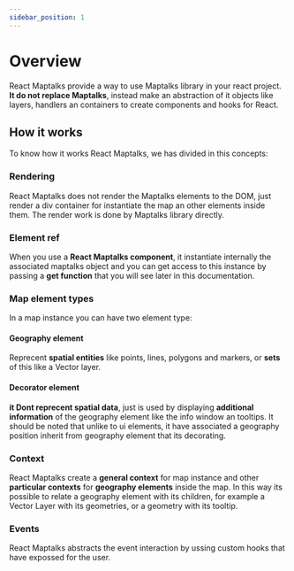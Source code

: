 ```yaml
---
sidebar_position: 1
---
```


# Overview

React Maptalks provide a way to use Maptalks library in your react project. **It do not replace Maptalks**, instead make an abstraction of it objects like layers, handlers an containers to create components and hooks for React.

## How it works

To know how it works React Maptalks, we has divided in this concepts:

### Rendering

React Maptalks does not render the Maptalks elements to the DOM, just render a div container for instantiate the map an other elements inside them. The render work is done by Maptalks library directly.

### Element ref

When you use a  **React Maptalks component**, it instantiate internally the associated maptalks object and you can get access to this instance by passing a **get function** that you will see later in this documentation.

### Map element types

In a map instance you can have two element type: 

#### Geography element
Reprecent **spatial entities** like points, lines, polygons and markers, or **sets** of this like a Vector layer.

#### Decorator element
**it Dont reprecent spatial data**, just is used by displaying **additional information** of the geography element like the info window an tooltips. It should be noted that unlike to ui elements, it have associated a geography position inherit from geography element that its decorating.

### Context

React Maptalks create a **general context** for map instance and other **particular contexts** for **geography elements** inside the map. In this way its possible to relate a geography element with its children, for example a Vector Layer with its geometries, or a geometry with its tooltip.

### Events

React Maptalks abstracts the event interaction by ussing custom hooks that have expossed for the user.